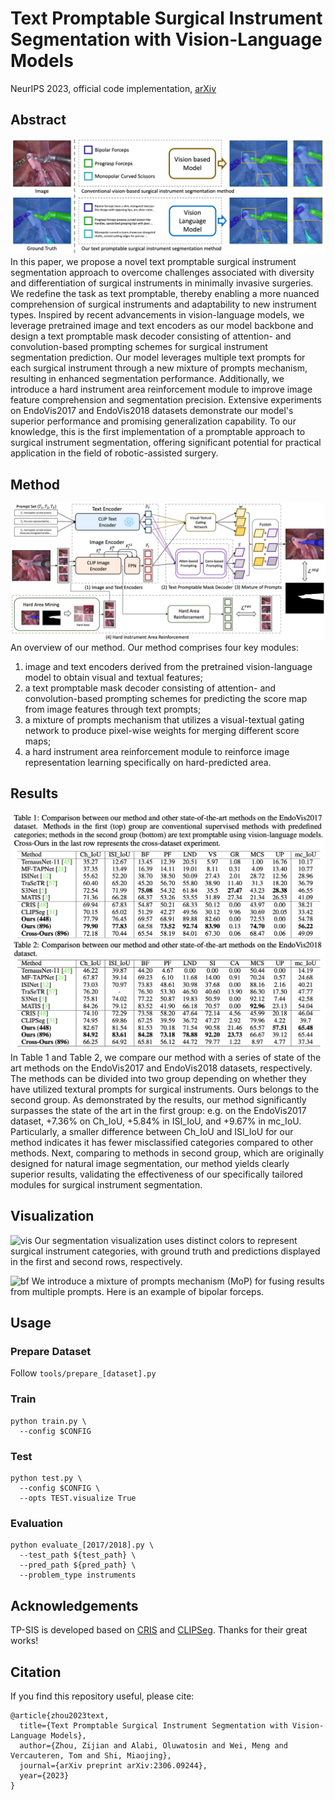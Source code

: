 # Text Promptable Surgical Instrument Segmentation with Vision-Language Models

NeurIPS 2023, official code implementation, [arXiv](https://arxiv.org/abs/2306.09244)

## Abstract
![tp-sis_motivation](./assets/motivation.png)
In this paper, we propose a novel text promptable surgical instrument segmentation approach to overcome challenges associated with diversity and differentiation of surgical instruments in minimally invasive surgeries. We redefine the task as text promptable, thereby enabling a more nuanced comprehension of surgical instruments and adaptability to new instrument types. Inspired by recent advancements in vision-language models, we leverage pretrained image and text encoders as our model backbone and design a text promptable mask decoder consisting of attention- and convolution-based prompting schemes for surgical instrument segmentation prediction. Our model leverages multiple text prompts for each surgical instrument through a new mixture of prompts mechanism, resulting in enhanced segmentation performance. Additionally, we introduce a hard instrument area reinforcement module to improve image feature comprehension and segmentation precision. Extensive experiments on EndoVis2017 and EndoVis2018 datasets demonstrate our model's superior performance and promising generalization capability. To our knowledge, this is the first implementation of a promptable approach to surgical instrument segmentation, offering significant potential for practical application in the field of robotic-assisted surgery.


## Method
![tp-sis_overview](./assets/overview.png)
An overview of our method.
Our method comprises four key modules:
1) image and text encoders derived from the pretrained vision-language model to obtain visual and textual features;
2) a text promptable mask decoder consisting of attention- and convolution-based prompting schemes for predicting the score map from image features through text prompts;
3) a mixture of prompts mechanism that utilizes a visual-textual gating network to produce pixel-wise weights for merging different score maps;
4) a hard instrument area reinforcement module to reinforce image representation learning specifically on hard-predicted area.


## Results
![tp-sis_results](assets/results.png)
In Table 1 and Table 2, we compare our method with a series of state of the art methods on the EndoVis2017 and EndoVis2018 datasets, respectively.
The methods can be divided into two group depending on whether they have utilized textural prompts for surgical instruments.
Ours belongs to the second group.
As demonstrated by the results, our method significantly surpasses the state of the art in the first group: e.g. on the EndoVis2017 dataset, +7.36% on Ch_IoU, +5.84% in ISI_IoU, and +9.67% in mc_IoU.
Particularly, a smaller difference between Ch_IoU and ISI_IoU for our method indicates it has fewer misclassified categories compared to other methods.
Next, comparing to methods in second group, which are originally designed for natural image segmentation, our method yields clearly superior results, validating the effectiveness of our specifically tailored modules for surgical instrument segmentation.


## Visualization
![vis](./assets/vis.png)
Our segmentation visualization uses distinct colors to represent surgical instrument categories, with ground truth and predictions displayed in the first and second rows, respectively.

![bf](./assets/bf.png)
We introduce a mixture of prompts mechanism (MoP) for fusing results from multiple prompts.
Here is an example of bipolar forceps.


## Usage

### Prepare Dataset
Follow ```tools/prepare_[dataset].py```

### Train
```
python train.py \
  --config $CONFIG
```

### Test
```
python test.py \
  --config $CONFIG \
  --opts TEST.visualize True
```

### Evaluation
```
python evaluate_[2017/2018].py \
  --test_path ${test_path} \
  --pred_path ${pred_path} \
  --problem_type instruments
```

## Acknowledgements
TP-SIS is developed based on [CRIS](https://github.com/DerrickWang005/) and [CLIPSeg](https://github.com/timojl/clipseg).
Thanks for their great works!

## Citation
If you find this repository useful, please cite:

```
@article{zhou2023text,
  title={Text Promptable Surgical Instrument Segmentation with Vision-Language Models},
  author={Zhou, Zijian and Alabi, Oluwatosin and Wei, Meng and Vercauteren, Tom and Shi, Miaojing},
  journal={arXiv preprint arXiv:2306.09244},
  year={2023}
}
```